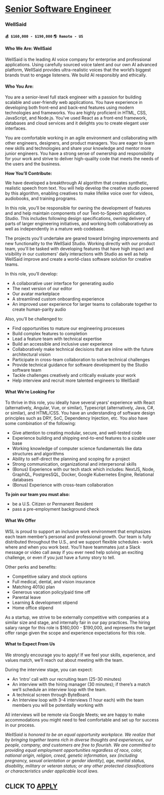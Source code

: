 # [Senior Software Engineer](https://www.remotewlb.com/apply/senior-software-engineer-125355)  
### WellSaid  
#### `💰 $160,000 - $190,000` `🌎 Remote - US`  

#### **Who We Are: WellSaid**

WellSaid is the leading AI voice company for enterprise and professional applications. Using carefully sourced voice talent and our own AI advanced platform, WellSaid provides ultra-realistic voices that the world’s biggest brands trust to engage listeners. We build AI responsibly and ethically.  
  

#### **Who You Are:**

You are a senior-level full stack engineer with a passion for building scalable and user-friendly web applications. You have experience in developing both front-end and back-end features using modern technologies and frameworks. You are highly proficient in HTML, CSS, JavaScript, and Node.js. You’ve used React as a front-end framework, databases and cloud services and it delights you to create elegant user interfaces.

You are comfortable working in an agile environment and collaborating with other engineers, designers, and product managers. You are eager to learn new skills and technologies and share your knowledge and mentor more junior engineers. You have a strong sense of ownership and responsibility for your work and strive to deliver high-quality code that meets the needs of the users and the business.  
  

**How You’ll Contribute:**

We have developed a breakthrough AI algorithm that creates synthetic, realistic speech from text. You will help develop the creative studio powered by this algorithm, enabling creatives to make lifelike voice over for videos, audiobooks, and training programs.

In this role, you’ll be responsible for owning the development of features and and help maintain components of our Text-to-Speech application, Studio. This includes following design specifications, owning delivery of parts of larger engineering initiatives, and working both collaboratively as well as independently in a mature web codebase.

The projects you'll undertake are geared toward bringing improvements and new functionality to the WellSaid Studio. Working directly with our product team, you'll be tasked with developing features that have high impact and visibility in our customers' daily interactions with Studio as well as help WellSaid improve and create a world-class software solution for creative teams.

In this role, you’ll develop:

  * A collaborative user interface for generating audio
  * The next version of our editor
  * Our avatar marketplace
  * A streamlined custom onboarding experience
  * An improved user experience for larger teams to collaborate together to create human-parity audio 

Also, you’ll be challenged to:

  * Find opportunities to mature our engineering processes
  * Build complex features to completion
  * Lead a feature team with technical expertise
  * Build an accessible and inclusive user experience
  * Collaboratively make technical decisions that are inline with the future architectural vision
  * Participate in cross-team collaboration to solve technical challenges
  * Provide technical guidance for software development by the Studio software team
  * Tackle challenges creatively and critically evaluate your work
  * Help interview and recruit more talented engineers to WellSaid!  
  

#### **What We’re Looking For**

To thrive in this role, you ideally have several years’ experience with React (alternatively, Angular, Vue, or similar), Typescript (alternatively, Java, C#, or similar), and HTML/CSS. You have an understanding of software design principles such as DRY, SoC, Dependency Injection, etc. You also have some combination of the following:

  * Give attention to creating modular, secure, and well-tested code
  * Experience building and shipping end-to-end features to a sizable user base
  * Working knowledge of computer science fundamentals like data structures and algorithms
  * Ability to self-direct the planning and scoping for a project
  * Strong communication, organizational and interpersonal skills
  * (Bonus) Experience with our tech stack which includes: NextJS, Node, GraphQL, PostgresSQL, Docker, Google Kubernetes Engine, Relational databases
  * (Bonus) Experience with cross-team collaboration

**To join our team you must also:**

  * be a U.S. Citizen or Permanent Resident
  * pass a pre-employment background check 

#### **What We Offer**

WSL is proud to support an inclusive work environment that emphasizes each team member’s personal and professional growth. Our team is fully distributed throughout the U.S., and we support flexible schedules - work where and when you work best. You’ll have teammates just a Slack message or video call away if you ever need help solving an exciting challenge, or even if you just have a funny story to tell.

Other perks and benefits:

  * Competitive salary and stock options
  * Full medical, dental, and vision insurance
  * Matching 401(k) plan
  * Generous vacation policy/paid time off
  * Parental leave
  * Learning & development stipend
  * Home office stipend

As a startup, we strive to be externally competitive with companies at a similar size and stage, and internally fair in our pay practices. The hiring salary range for this role is $160,000 - $190,000, and represents the target offer range given the scope and experience expectations for this role.

#### **What to Expect From Us**

We strongly encourage you to apply! If we feel your skills, experience, and values match, we’ll reach out about meeting with the team.

During the interview stage, you can expect:

  * An ‘intro’ call with our recruiting team (25-30 minutes)
  * An interview with the hiring manager (30 minutes); if there’s a match we’ll schedule an interview loop with the team.
  * A technical screen through ByteBoard. 
  * An Interview loop with 3-4 interviews (1 hour each) with the team members you will be potentially working with 

All interviews will be remote via Google Meets; we are happy to make accommodations you might need to feel comfortable and set up for success in our process.

_WellSaid is honored to be an equal opportunity workplace. We realize that by bringing together teams rich in diverse thoughts and experiences, our people, company, and customers are free to flourish. We are committed to providing equal employment opportunities regardless of race, color, national origin, religion, creed, genetic information, sex (including pregnancy, sexual orientation or gender identity), age, marital status, disability, military or veteran status; or any other protected classifications or characteristics under applicable local laws._

  
## CLICK TO [APPLY](https://www.remotewlb.com/apply/senior-software-engineer-125355)

